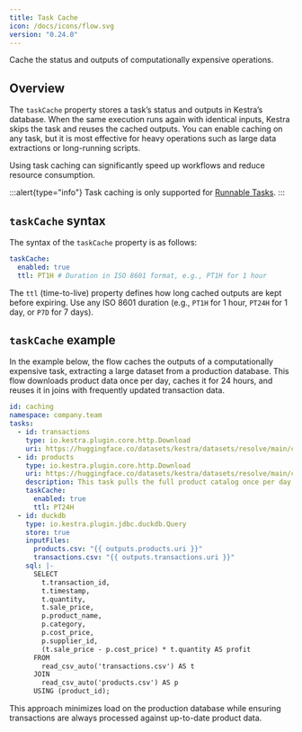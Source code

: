 ```yaml
---
title: Task Cache
icon: /docs/icons/flow.svg
version: "0.24.0"
---
```


Cache the status and outputs of computationally expensive operations.

## Overview

The `taskCache` property stores a task’s status and outputs in Kestra’s database. When the same execution runs again with identical inputs, Kestra skips the task and reuses the cached outputs. You can enable caching on any task, but it is most effective for heavy operations such as large data extractions or long-running scripts.

Using task caching can significantly speed up workflows and reduce resource consumption.

:::alert{type="info"}
Task caching is only supported for [Runnable Tasks](./01.tasks/01.runnable-tasks.md).
:::

## `taskCache` syntax

The syntax of the `taskCache` property is as follows:

```yaml
taskCache:
  enabled: true
  ttl: PT1H # Duration in ISO 8601 format, e.g., PT1H for 1 hour
```

The `ttl` (time-to-live) property defines how long cached outputs are kept before expiring. Use any ISO 8601 duration (e.g., `PT1H` for 1 hour, `PT24H` for 1 day, or `P7D` for 7 days).

## `taskCache` example

In the example below, the flow caches the outputs of a computationally expensive task, extracting a large dataset from a production database. This flow downloads product data once per day, caches it for 24 hours, and reuses it in joins with frequently updated transaction data.

```yaml
id: caching
namespace: company.team
tasks:
  - id: transactions
    type: io.kestra.plugin.core.http.Download
    uri: https://huggingface.co/datasets/kestra/datasets/resolve/main/csv/cache_demo/transactions.csv
  - id: products
    type: io.kestra.plugin.core.http.Download
    uri: https://huggingface.co/datasets/kestra/datasets/resolve/main/csv/cache_demo/products.csv
    description: This task pulls the full product catalog once per day. Because the catalog changes infrequently and contains over 200k rows, running it only once daily avoids unnecessary strain on a production DB, while ensuring downstream joins always use up-to-date reference data.
    taskCache:
      enabled: true
      ttl: PT24H
  - id: duckdb
    type: io.kestra.plugin.jdbc.duckdb.Query
    store: true
    inputFiles:
      products.csv: "{{ outputs.products.uri }}"
      transactions.csv: "{{ outputs.transactions.uri }}"
    sql: |-
      SELECT
        t.transaction_id,
        t.timestamp,
        t.quantity,
        t.sale_price,
        p.product_name,
        p.category,
        p.cost_price,
        p.supplier_id,
        (t.sale_price - p.cost_price) * t.quantity AS profit
      FROM
        read_csv_auto('transactions.csv') AS t
      JOIN
        read_csv_auto('products.csv') AS p
      USING (product_id);
```

This approach minimizes load on the production database while ensuring transactions are always processed against up-to-date product data.
